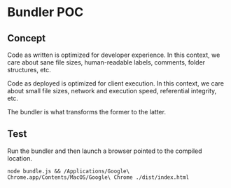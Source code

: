 # Bundler POC

## Concept

Code as written is optimized for developer experience. In this context, we care about sane file sizes, human-readable labels, comments, folder structures, etc.

Code as deployed is optimized for client execution. In this context, we care about small file sizes, network and execution speed, referential integrity, etc.

The bundler is what transforms the former to the latter.

## Test

Run the bundler and then launch a browser pointed to the compiled location.

```
node bundle.js && /Applications/Google\ Chrome.app/Contents/MacOS/Google\ Chrome ./dist/index.html
```
